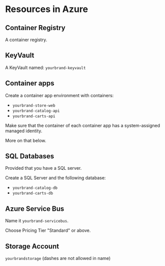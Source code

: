 # Resources in Azure

## Container Registry

A container registry.

## KeyVault

A KeyVault named: ``yourbrand-keyvault``

## Container apps

Create a container app environment with containers:

* ``yourbrand-store-web``
* ``yourbrand-catalog-api``
* ``yourbrand-carts-api``

Make sure that the container of each container app has a system-assigned managed identity.

More on that below.

## SQL Databases

Provided that you have a SQL server.

Create a SQL Server and the following database:

* ``yourbrand-catalog-db``
* ``yourbrand-carts-db``

## Azure Service Bus

Name it ``yourbrand-servicebus``. 

Choose Pricing Tier "Standard" or above.

## Storage Account

``yourbrandstorage`` (dashes are not allowed in name)